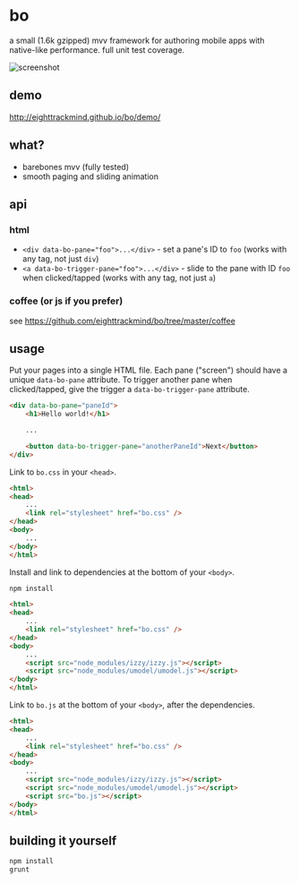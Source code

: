# bo

a small (1.6k gzipped) mvv framework for authoring mobile apps with native-like performance. full unit test coverage.

![screenshot](http://i.imgur.com/BsOUdah.png)

## demo

http://eighttrackmind.github.io/bo/demo/

## what?

- barebones mvv (fully tested)
- smooth paging and sliding animation

## api

### html

- `<div data-bo-pane="foo">...</div>` - set a pane's ID to `foo` (works with any tag, not just `div`)
- `<a data-bo-trigger-pane="foo">...</div>` - slide to the pane with ID `foo` when clicked/tapped (works with any tag, not just `a`)

### coffee (or js if you prefer)

see https://github.com/eighttrackmind/bo/tree/master/coffee

## usage

Put your pages into a single HTML file. Each pane ("screen") should have a unique `data-bo-pane` attribute. To trigger another pane when clicked/tapped, give the trigger a `data-bo-trigger-pane` attribute.

```html
<div data-bo-pane="paneId">
	<h1>Hello world!</h1>

	...

	<button data-bo-trigger-pane="anotherPaneId">Next</button>
</div>
```

Link to `bo.css` in your `<head>`.

```html
<html>
<head>
	...
	<link rel="stylesheet" href="bo.css" />
</head>
<body>
	...
</body>
</html>
```

Install and link to dependencies at the bottom of your `<body>`.

```bash
npm install
```

```html
<html>
<head>
	...
	<link rel="stylesheet" href="bo.css" />
</head>
<body>
	...
	<script src="node_modules/izzy/izzy.js"></script>
	<script src="node_modules/umodel/umodel.js"></script>
</body>
</html>
```

Link to `bo.js` at the bottom of your `<body>`, after the dependencies.

```html
<html>
<head>
	...
	<link rel="stylesheet" href="bo.css" />
</head>
<body>
	...
	<script src="node_modules/izzy/izzy.js"></script>
	<script src="node_modules/umodel/umodel.js"></script>
	<script src="bo.js"></script>
</body>
</html>
```

## building it yourself

```bash
npm install
grunt
```